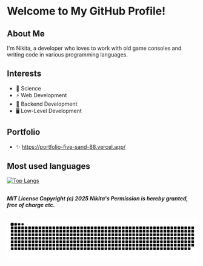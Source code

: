 <!--
**NikitaKonkov/NikitaKonkov** is a ✨ _special_ ✨ repository because its `README.md` (this file) appears on your GitHub profile.

Here are some ideas to get you started:

- 🔭 I’m currently working on ...
- 🌱 I’m currently learning ...
- 👯 I’m looking to collaborate on ...
- 🤔 I’m looking for help with ...
- 💬 Ask me about ...
- 📫 How to reach me: ...
- 😄 Pronouns: ...
- ⚡ Fun fact: ...
-->

# Welcome to My GitHub Profile!

## About Me
I'm Nikita, a developer who loves to work with old game consoles and writing code in various programming languages.

## Interests
- 🔭  Science
- ⚡  Web Development
- 🌱  Backend Development
- 🖥   Low-Level Development
## Portfolio
- ✨  https://portfolio-five-sand-88.vercel.app/
## Most used languages
[![Top Langs](https://github-readme-stats.vercel.app/api/top-langs/?username=NikitaKonkov&langs_count=8&theme=synthwave)](https://github.com/anuraghazra/github-readme-stats)
##
##### MIT License Copyright (c) 2025 Nikita's Permission is hereby granted, free of charge etc.
##
![Top Langs](https://raw.githubusercontent.com/platane/snk/output/github-contribution-grid-snake-dark.svg)

